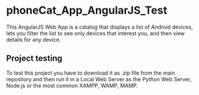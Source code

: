# phoneCat_App_AngularJS_Test
This AngularJS Web App is a catalog that displays a list of Android devices,
lets you filter the list to see only devices that interest you, and then view details for any device.

## Project testing
To test this project you have to download it as .zip file from the main repository and then run it in a Local Web Server 
as the Python Web Server, Node.js or the most common XAMPP, WAMP, MAMP. 